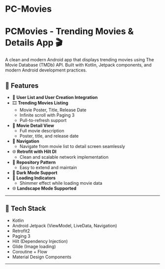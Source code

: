 # PC-Movies
# PCMovies - Trending Movies & Details App 🎬

A clean and modern Android app that displays trending movies using The Movie Database (TMDb) API. Built with Kotlin, Jetpack components, and modern Android development practices.

## 🚀 Features

- 🔐 **User List and User Creation Integration** 
- 🎞️ **Trending Movies Listing**
  - Movie Poster, Title, Release Date
  - Infinite scroll with Paging 3
  - Pull-to-refresh support
- 📄 **Movie Detail View**
  - Full movie description
  - Poster, title, and release date
- 🧭 **Navigation**
  - Navigate from movie list to detail screen seamlessly
- 🌐 **Retrofit with Hilt DI**
  - Clean and scalable network implementation
- 💾 **Repository Pattern**
  - Easy to extend and maintain
- 🌙 **Dark Mode Support**
- 🔄 **Loading Indicators**
  - Shimmer effect while loading movie data
- 🌐 **Landscape Mode Supported**

---

## 🔧 Tech Stack

- Kotlin
- Android Jetpack (ViewModel, LiveData, Navigation)
- Retrofit2
- Paging 3
- Hilt (Dependency Injection)
- Glide (Image loading)
- Coroutine + Flow
- Material Design Components

---


